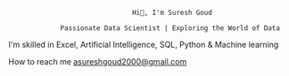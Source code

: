                                    Hi👋, I'm Suresh Goud

                 Passionate Data Scientist | Exploring the World of Data

I'm skilled in Excel, Artificial Intelligence, SQL, Python & Machine learning

How to reach me asureshgoud2000@gmail.com
